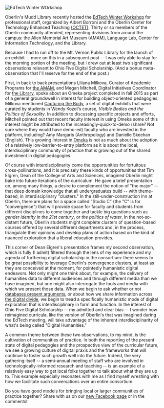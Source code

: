 ![EdTech Winter WOrkshop](http://digitalscholarship.ohio5.org/wp-content/uploads/2015/04/2016-01-13-10.51.24-resized.jpeg "EdTech Winter Workshop Crowd")

Oberlin's Mudd Library recently hosted the [EdTech Winter Workshop](https://octet.oberlin.edu/jan-13th-2016-event/) for professional staff, organized by Albert Borroni and the Oberlin Center for Technology Enhanced Teaching [(OCTET)](https://octet.oberlin.edu/octet/). Thirty or so members of the Oberlin community attended, representing divisions from around the campus: the Allen Memorial Art Museum (AMAM), Language Lab, Center for Information Technology, and the Library.

Because I had to run off to the Mt. Vernon Public Library for the launch of an exhibit -- more on this in a subsequent post -- I was only able to stay for the morning portion of the meeting, but I drew out at least two significant observations relevant to Ohio Five Digital Scholarship. (And a bonus meta-observation that I'll reserve for the end of the post.)

First, in back to back presentations Liliana Milkova, Curator of Academic Programs for [the AMAM](http://www.oberlin.edu/amam/), and Megan Mitchell, Digital Initiatives Coordinator for [the Library](http://digitalcollections.oberlin.edu/), spoke about an Omeka project completed in fall 2015 as part of a general groundswell in interest for building object-oriented pedagogies. Milkova mentioned [Capturing the Body](http://www.oberlinlibstaff.com/omeka_cast202/), a set of digital exhibits that were curated by students in Wendy Kozol's course, *Visible Bodies and the Politics of Sexuality*. 
In addition to discussing specific projects and efforts, Mitchell pointed out that recent faculty interest in using Omeka some of this interest might be attributed to the increasingly-quick-to-demo (share? Not sure where they would have demo-ed) faculty who are invested in the platform, including? Amy Margaris (Anthropology) and Danielle Skeehan (English). This growing interest in [Omeka](http://omeka.org/about/) is not as much about the adoption of a relatively low-barrier-to-entry platform as it is about the local, interdisciplinary community of practice that is growing out of the shared investment in digital pedagogies.

Of course with interdisciplinarity come the opportunities for fortuitous cross-pollinations, and it is precisely these kinds of opportunities that Tim Elgren, Dean of the College of Arts and Sciences, imagined Oberlin might bake into future iterations of the curriculum. He gave a brief presentation on, among many things, a desire to complement the notion of "the major" -- that deep domain knowledge that all undergraduates build -- with theme-based, in interdisciplinary "clusters." In the still-under-construction Inn at Oberlin, there are plans for a space called "Studio C" (the "C" is for "convergence") that will provide space for faculty and students from different disciplines to come together and tackle big questions such as *gender identity in the 21st century*, or *the politics of water*. In the not-so-distant future, Oberlin students might complete clusters of question-based courses offered by several different departments and, in the process, triangulate their opinions and develop plans of action based on the kind of nuanced exploration that a liberal education provides. 

This corner of Dean Elgren's presentation frames my second observation, which is fully (I admit) filtered through the lens of my experience and my agenda of furthering digital scholarship in the consortium: there seems to be great possibility to leverage Oberlin's convergence clusters, at least as they are conceived at the moment, for pointedly humanistic digital endeavors. Not only might one think about, for example, the delivery of humanities data to different audiences and through different media than we have imagined, but one might also interrogate the tools and media with which we present those data. When we begin to ask whether or not [databases present arguments](http://dh101.humanities.ucla.edu/?page_id=37), or about how we share information across [the digital divide](http://www.digitalhumanities.org/dhq/vol/9/2/000208/000208.html), we begin to tread a specifically humanistic mode of digital exploration that is interdisciplinary in form and function. In the interest of Ohio Five Digital Scholarship -- my admitted and clear bias -- I wonder how reimagined curricula, like the version of Oberlin's that was imagined during the EdTech meeting, will take advantage of the inherent interdisciplinarity of what's being called "Digital Humanities."

A common theme between these two observations, to my mind, is the cultivation of communities of practice. In both the reporting of the present state of digital pedagogies and the prospective view of the curricular future, we see a growing culture of digital praxis and the frameworks that will continue to foster such growth well into the future. Indeed, the very gathering itself -- a semi-annual meeting of staff who are involved in technologically-informed research and teaching -- is an example of a relatively easy way to get local folks together to talk about what they are up to. This example especially resonates with me as I find myself wrestling with how we facilitate such conversations over an entire consortium.

Do you have good models for bringing local or larger communities of practice together? Share with us on our [new Facebook page](https://www.facebook.com/ohiofiveDS/) or in the comments!